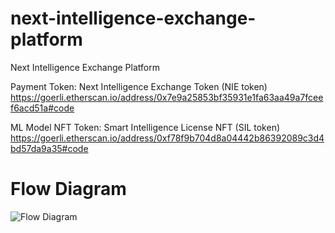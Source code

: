 # next-intelligence-exchange-platform
Next Intelligence Exchange Platform

Payment Token: Next Intelligence Exchange Token (NIE token)
https://goerli.etherscan.io/address/0x7e9a25853bf35931e1fa63aa49a7fceef6acd51a#code

ML Model NFT Token: Smart Intelligence License NFT (SIL token)
https://goerli.etherscan.io/address/0xf78f9b704d8a04442b86392089c3d4bd57da9a35#code

<h1>Flow Diagram</h1>

<img src="./flow.png" alt="Flow Diagram" title="Arch&Flowssss Diagram">

